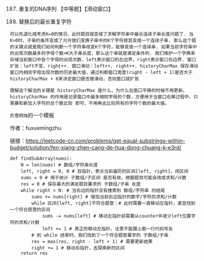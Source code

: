 187. 重复的DNA序列 【中等题】【滑动窗口】

424. 替换后的最长重复字符

```buildoutcfg
可以先退化成考虑K=0的情况，此时题目就变成了求解字符串中最长连续子串长度问题了. 当K>0时，子串的条件变成了允许我们变换子串中的K个字符使其变成一个连续子串. 那么这个题的关键点就是我们如何判断一个字符串改变K个字符，能够变成一个连续串. 如果当前字符串中的出现次数最多的字母个数+K大于串长度，那么这个串就是满足条件的. 我们维护一个字典来存储当前窗口中各个字母的出现次数，left表示窗口的左边界，right表示窗口右边界. 窗口扩张：left不变，right++. 窗口滑动：left++, right++. historyCharMax 保存滑动窗口内相同字母出现次数的历史最大值，通过判断窗口宽度(right - left + 1)是否大于historyCharMax + K来决定窗口是否做滑动，否则窗口就扩张

理解这个解法的关键是 historyCharMax 是什么，为什么在窗口平移的时候不用更新。historyCharMax 的作用是记录窗口中最多相同字母的个数，方便用于当窗口右移过程中，只需要和新加入字符的总个数比较 即可，不用再去比较所有的字符个数的最大值。
```

`负雪明烛`的一个模板

作者：fuxuemingzhu

链接：https://leetcode-cn.com/problems/get-equal-substrings-within-budget/solution/fen-xiang-zhen-cang-de-hua-dong-chuang-k-e3rd/
```buildoutcfg
def findSubArray(nums):
    N = len(nums) # 数组/字符串长度
    left, right = 0, 0 # 双指针，表示当前遍历的区间[left, right]，闭区间
    sums = 0 # 用于统计 子数组/子区间 是否有效，根据题目可能会改成求和/计数
    res = 0 # 保存最大的满足题目要求的 子数组/子串 长度
    while right < N: # 当右边的指针没有搜索到 数组/字符串 的结尾
        sums += nums[right] # 增加当前右边指针的数字/字符的求和/计数
        while 区间[left, right]不符合题意：# 此时需要一直移动左指针，直至找到一个符合题意的区间
            sums -= nums[left] # 移动左指针前需要从counter中减少left位置字符的求和/计数
            left += 1 # 真正的移动左指针，注意不能跟上面一行代码写反
        # 到 while 结束时，我们找到了一个符合题意要求的 子数组/子串
        res = max(res, right - left + 1) # 需要更新结果
        right += 1 # 移动右指针，去探索新的区间
    return res

```